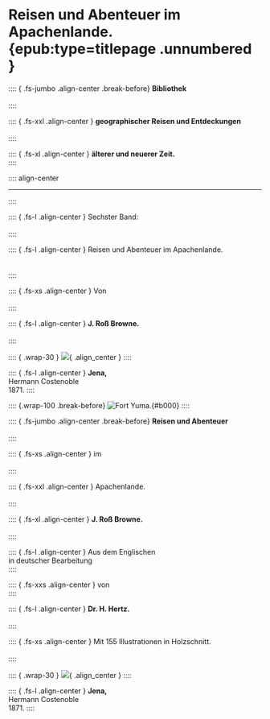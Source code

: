 
# Reisen und Abenteuer im Apachenlande. {epub:type=titlepage .unnumbered }


:::: { .fs-jumbo .align-center .break-before}
**Bibliothek**<br /><br />
::::

:::: { .fs-xxl .align-center }
**geographischer Reisen und Entdeckungen**<br /><br />
::::

:::: { .fs-xl .align-center }
**älterer und neuerer Zeit.**<br />
::::

:::: align-center
****
::::

:::: { .fs-l .align-center }
Sechster Band:<br /><br />
::::

:::: { .fs-l .align-center }
Reisen und Abenteuer im Apachenlande.<br /><br /><br />
::::

:::: { .fs-xs .align-center }
Von<br /><br />
::::

:::: { .fs-l .align-center }
**J. Roß Browne.**<br /><br />
::::

:::: { .wrap-30 }
![](logo.jpg ""){ .align_center }
::::

:::: { .fs-l .align-center }
**Jena,**<br />
Hermann Costenoble<br />
1871.
::::

:::: {.wrap-100 .break-before}
![Fort Yuma.](Abenteuer_im_Apachenlande_0000.jpg "Der Verfasser vor und nach seiner Reise."){#b000}
::::


:::: { .fs-jumbo .align-center .break-before}
**Reisen und Abenteuer**<br /><br />
::::

:::: { .fs-xs .align-center }
im<br /><br />
::::

:::: { .fs-xxl .align-center }
Apachenlande.<br /><br />
::::

:::: { .fs-xl .align-center }
**J. Roß Browne.**<br /><br />
::::


:::: { .fs-l .align-center }
Aus dem Englischen<br />
in deutscher Bearbeitung<br />
::::

:::: { .fs-xxs .align-center }
von<br />
::::

:::: { .fs-l .align-center }
**Dr. H. Hertz.**<br /><br />
::::

:::: { .fs-xs .align-center }
Mit 155 Illustrationen in Holzschnitt.<br /><br />
::::

:::: { .wrap-30 }
![](logo.jpg ""){ .align_center }
::::

:::: { .fs-l .align-center }
**Jena,**<br />
Hermann Costenoble<br />
1871.
::::
